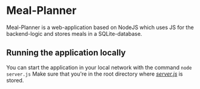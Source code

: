 # Meal-Planner
Meal-Planner is a web-application based on NodeJS which uses JS for the backend-logic and stores meals in a SQLite-database.

## Running the application locally
You can start the application in your local network with the command `node server.js`
Make sure that you're in the root directory where  *[server.js](https://github.com/fwugeditsch-tgm/meal-planner/blob/main/server.js)* is stored.
